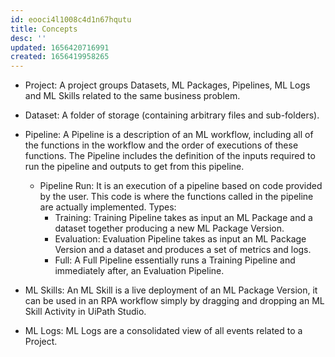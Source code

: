 ```yaml
---
id: eooci4l1008c4d1n67hqutu
title: Concepts
desc: ''
updated: 1656420716991
created: 1656419958265
---
```


- Project: A project groups Datasets, ML Packages, Pipelines, ML Logs and ML Skills related to the same business problem.

- Dataset: A folder of storage (containing arbitrary files and sub-folders).

- Pipeline: A Pipeline is a description of an ML workflow, including all of the functions in the workflow and the order of executions of these functions. The Pipeline includes the definition of the inputs required to run the pipeline and outputs to get from this pipeline.
  - Pipeline Run: It is an execution of a pipeline based on code provided by the user. This code is where the functions called in the pipeline are actually implemented. Types:
    - Training: Training Pipeline takes as input an ML Package and a dataset together producing a new ML Package Version.
    - Evaluation: Evaluation Pipeline takes as input an ML Package Version and a dataset and produces a set of metrics and logs.
    - Full: A Full Pipeline essentially runs a Training Pipeline and immediately after, an Evaluation Pipeline.

- ML Skills: An ML Skill is a live deployment of an ML Package Version, it can be used in an RPA workflow simply by dragging and dropping an ML Skill Activity in UiPath Studio.

- ML Logs: ML Logs are a consolidated view of all events related to a Project.
